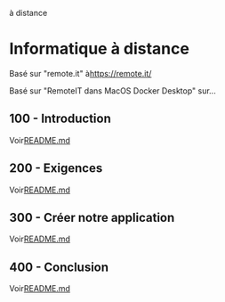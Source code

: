 à distance

# Informatique à distance

Basé sur "remote.it" à<https://remote.it/>

Basé sur "RemoteIT dans MacOS Docker Desktop" sur...

## 100 - Introduction

Voir[README.md](./100/README.md)

## 200 - Exigences

Voir[README.md](./200/README.md)

## 300 - Créer notre application

Voir[README.md](./300/README.md)

## 400 - Conclusion

Voir[README.md](./400/README.md)
